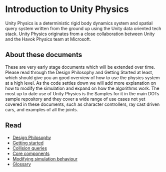 Introduction to Unity Physics
======

Unity Physics is a deterministic rigid body dynamics system and spatial query system written from the ground up using the Unity data oriented tech stack. Unity Physics originates from a close collaboration between Unity and the Havok Physics team at Microsoft.  

## About these documents

These are very early stage documents which will be extended over time. Please read through the Design Philosophy and Getting Started at least, which should give you an good overview of how to use the physics system at a high level. As the code settles down we will add more explanation on how to modify the simulation and expand on how the algorithms work. The most up to date use of Unity Physics is the Samples for it in the main DOTs sample repository and they cover a wide range of use cases not yet covered in these documents, such as  character controllers, ray cast driven cars, and examples of all the joints.

## Read

* [Design Philosophy](design.md)
* [Getting started](getting_started.md)
* [Collision queries](collision_queries.md)
* [Core components](core_components.md)
* [Modifying simulation behaviour](simulation_modification.md)
* [Glossary](glossary.md)
